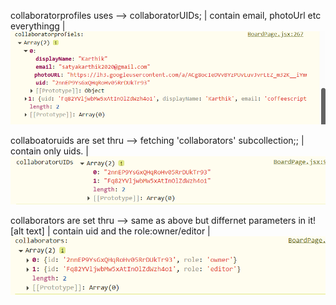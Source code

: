 collaboratorprofiles uses --> collaboratorUIDs;
        |  contain email, photoUrl etc everythingg
        |
        ![alt text](image-4.png)

collaboatoruids are set thru --> fetching 'collaborators' subcollection;;
        | contain only uids.
        |
        ![alt text](image-2.png)

collaborators are set thru --> same as above but differnet parameters in it![alt text]
        |  contain uid and the role:owner/editor
        |
        ![alt text](image-3.png)
